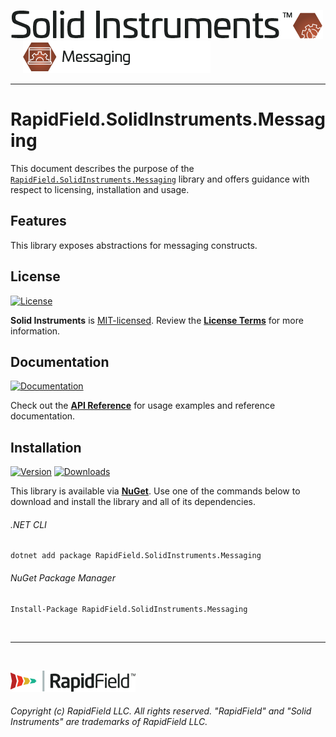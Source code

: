 <!--
Copyright (c) RapidField LLC. Licensed under the MIT License. See LICENSE.txt in the project root for license information.
-->

[![Solid Instruments](../../SolidInstruments.Logo.Color.Transparent.500w.png)](../../README.md)
<br />&nbsp;&nbsp;&nbsp;&nbsp;
![Messaging](../../doc/images/Label.Messaging.300w.png)
- - -

# RapidField.SolidInstruments.Messaging

This document describes the purpose of the [`RapidField.SolidInstruments.Messaging`]() library and offers guidance with respect to licensing, installation and usage.

## Features

This library exposes abstractions for messaging constructs.

## License

[![License](https://img.shields.io/github/license/rapidfield/solid-instruments?style=flat&color=lightseagreen&label=license&logo=open-access&logoColor=lightgrey)](../../LICENSE.txt)

**Solid Instruments** is [MIT-licensed](https://en.wikipedia.org/wiki/MIT_License). Review the [**License Terms**](../../LICENSE.txt) for more information.

## Documentation

[![Documentation](https://img.shields.io/badge/documentation-website-tan?style=flat&logo=buffer&logoColor=lightgrey)](https://www.solidinstruments.com/api/RapidField.SolidInstruments.Messaging.html)

Check out the [**API Reference**](https://www.solidinstruments.com/api/RapidField.SolidInstruments.Messaging.html) for usage examples and reference documentation.

## Installation

[![Version](https://img.shields.io/nuget/vpre/RapidField.SolidInstruments.Messaging?style=flat&color=blue&label=version&logo=nuget&logoColor=lightgrey)](https://www.nuget.org/packages/RapidField.SolidInstruments.Messaging)
[![Downloads](https://img.shields.io/nuget/dt/RapidField.SolidInstruments.Messaging?style=flat&color=blue&logo=nuget&logoColor=lightgrey)](https://www.nuget.org/packages/RapidField.SolidInstruments.Messaging)

This library is available via [**NuGet**](https://docs.microsoft.com/en-us/nuget/quickstart/install-and-use-a-package-in-visual-studio). Use one of the commands below to download and install the library and all of its dependencies.

###### .NET CLI

```shell
dotnet add package RapidField.SolidInstruments.Messaging
```

###### NuGet Package Manager

```shell
Install-Package RapidField.SolidInstruments.Messaging
```

<br />

- - -

<br />

[![RapidField](../../RapidField.Logo.Color.Black.Transparent.200w.png)](https://www.rapidfield.com)

###### Copyright (c) RapidField LLC. All rights reserved. "RapidField" and "Solid Instruments" are trademarks of RapidField LLC.